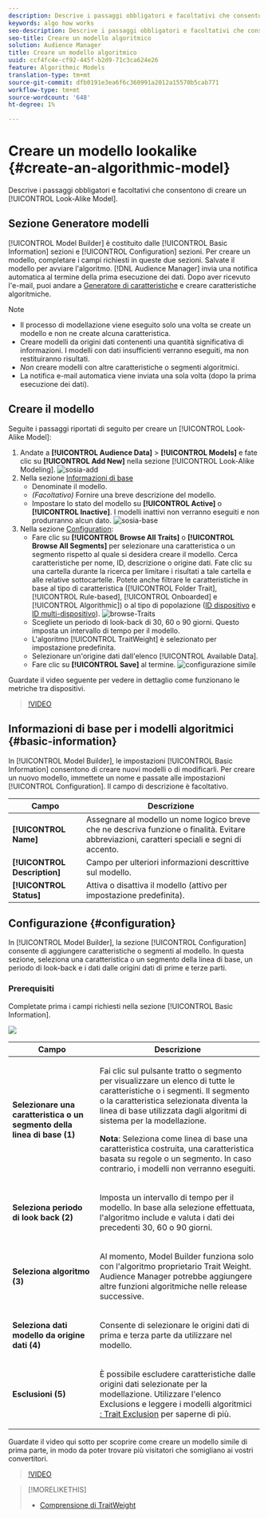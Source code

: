 ```yaml
---
description: Descrive i passaggi obbligatori e facoltativi che consentono di creare un modello algoritmico in Model Builder.
keywords: algo how works
seo-description: Descrive i passaggi obbligatori e facoltativi che consentono di creare un modello algoritmico in Model Builder.
seo-title: Creare un modello algoritmico
solution: Audience Manager
title: Creare un modello algoritmico
uuid: ccf4fc4e-cf92-445f-b2d9-71c3ca624e26
feature: Algorithmic Models
translation-type: tm+mt
source-git-commit: dfb0191e3ea6f6c360991a2012a15570b5cab771
workflow-type: tm+mt
source-wordcount: '648'
ht-degree: 1%

---
```



# Creare un modello lookalike {#create-an-algorithmic-model}

Descrive i passaggi obbligatori e facoltativi che consentono di creare un [!UICONTROL Look-Alike Model].

## Sezione Generatore modelli

[!UICONTROL Model Builder] è costituito dalle  [!UICONTROL Basic Information] sezioni e  [!UICONTROL Configuration] sezioni. Per creare un modello, completare i campi richiesti in queste due sezioni. Salvate il modello per avviare l&#39;algoritmo. [!DNL Audience Manager] invia una notifica automatica al termine della prima esecuzione dei dati. Dopo aver ricevuto l&#39;e-mail, puoi andare a [Generatore di caratteristiche](../../features/traits/about-trait-builder.md) e creare caratteristiche algoritmiche.

>[!NOTE]
>
>* Il processo di modellazione viene eseguito solo una volta se create un modello e non ne create alcuna caratteristica.
>* Creare modelli da origini dati contenenti una quantità significativa di informazioni. I modelli con dati insufficienti verranno eseguiti, ma non restituiranno risultati.
>* *Non* creare modelli con altre caratteristiche o segmenti algoritmici.
>* La notifica e-mail automatica viene inviata una sola volta (dopo la prima esecuzione dei dati).


## Creare il modello

Seguite i passaggi riportati di seguito per creare un [!UICONTROL Look-Alike Model]:

1. Andate a **[!UICONTROL Audience Data]** > **[!UICONTROL Models]** e fate clic su **[!UICONTROL Add New]** nella sezione [!UICONTROL Look-Alike Modeling].
   ![sosia-add](assets/look-alike-add.png)
1. Nella sezione [Informazioni di base](../../features/algorithmic-models/create-model.md#basic-information)
   * Denominate il modello.
   * *(Facoltativo)* Fornire una breve descrizione del modello.
   * Impostare lo stato del modello su **[!UICONTROL Active]** o **[!UICONTROL Inactive]**. I modelli inattivi non verranno eseguiti e non produrranno alcun dato.
      ![sosia-base](assets/look-alike-basic.png)
1. Nella sezione [Configuration](../../features/algorithmic-models/create-model.md#configuration):
   * Fare clic su **[!UICONTROL Browse All Traits]** o **[!UICONTROL Browse All Segments]** per selezionare una caratteristica o un segmento rispetto al quale si desidera creare il modello. Cerca caratteristiche per nome, ID, descrizione o origine dati. Fate clic su una cartella durante la ricerca per limitare i risultati a tale cartella e alle relative sottocartelle. Potete anche filtrare le caratteristiche in base al tipo di caratteristica ([!UICONTROL Folder Trait], [!UICONTROL Rule-based], [!UICONTROL Onboarded] e [!UICONTROL Algorithmic]) o al tipo di popolazione ([ID dispositivo](../../reference/ids-in-aam.md) e [ID multi-dispositivo](../../reference/ids-in-aam.md)).
      ![browse-Traits](assets/browse-traits.png)
   * Scegliete un periodo di look-back di 30, 60 o 90 giorni. Questo imposta un intervallo di tempo per il modello.
   * L&#39;algoritmo [!UICONTROL TraitWeight] è selezionato per impostazione predefinita.
   * Selezionare un&#39;origine dati dall&#39;elenco [!UICONTROL Available Data].
   * Fare clic su **[!UICONTROL Save]** al termine.
      ![configurazione simile](assets/look-alike-configuration.png)

Guardate il video seguente per vedere in dettaglio come funzionano le metriche tra dispositivi.

>[!VIDEO](https://docs.adobe.com/content/help/en/audience-manager-learn/tutorials/build-and-manage-audiences/profile-merge/understanding-cross-device-metrics-in-audience-manager.html)

## Informazioni di base per i modelli algoritmici {#basic-information}

<!-- r_model_basic.xml -->

In [!UICONTROL Model Builder], le impostazioni [!UICONTROL Basic Information] consentono di creare nuovi modelli o di modificarli. Per creare un nuovo modello, immettete un nome e passate alle impostazioni [!UICONTROL Configuration]. Il campo di descrizione è facoltativo.

| Campo | Descrizione |
|---|---|
| **[!UICONTROL Name]** | Assegnare al modello un nome logico breve che ne descriva funzione o finalità. Evitare abbreviazioni, caratteri speciali e segni di accento. |
| **[!UICONTROL Description]** | Campo per ulteriori informazioni descrittive sul modello. |
| **[!UICONTROL Status]** | Attiva o disattiva il modello (attivo per impostazione predefinita). |

## Configurazione {#configuration}

In [!UICONTROL Model Builder], la sezione [!UICONTROL Configuration] consente di aggiungere caratteristiche o segmenti al modello. In questa sezione, seleziona una caratteristica o un segmento della linea di base, un periodo di look-back e i dati dalle origini dati di prime e terze parti.

<!-- r_model_configuration.xml -->

### Prerequisiti

Completate prima i campi richiesti nella sezione [!UICONTROL Basic Information].

![](assets/lam_exclude_traits_numbered.png)

<table id="table_7A6BE5E5498D4776A30323B743954150"> 
 <thead> 
  <tr> 
   <th colname="col1" class="entry"> Campo </th> 
   <th colname="col2" class="entry"> Descrizione </th> 
  </tr> 
 </thead>
 <tbody> 
  <tr> 
   <td colname="col1"> <p><b>Selezionare una caratteristica o un segmento della linea di base (1)</b> </p> </td> 
   <td colname="col2"> <p>Fai clic sul pulsante tratto o segmento per visualizzare un elenco di tutte le caratteristiche o i segmenti. Il segmento o la caratteristica selezionata diventa la linea di base utilizzata dagli algoritmi di sistema per la modellazione. </p> <p> <p><b>Nota</b>: Seleziona come linea di base una caratteristica costruita, una caratteristica basata su regole o un segmento. In caso contrario, i modelli non verranno eseguiti. </p> </p> </td> 
  </tr> 
  <tr> 
   <td colname="col1"> <p><b>Seleziona periodo di look back (2)</b> </p> </td> 
   <td colname="col2"> <p>Imposta un intervallo di tempo per il modello. In base alla selezione effettuata, l'algoritmo include e valuta i dati dei precedenti 30, 60 o 90 giorni. </p> </td> 
  </tr> 
  <tr> 
   <td colname="col1"> <p><b>Seleziona algoritmo (3)</b> </p> </td> 
   <td colname="col2"> <p>Al momento, Model Builder funziona solo con l'algoritmo proprietario <span class="keyword"> Trait Weight</span>. <span class="keyword"> Audience </span> Manager potrebbe aggiungere altre funzioni algoritmiche nelle release successive. </p> </td>
  </tr>
  <tr> 
   <td colname="col1"> <p><b>Seleziona dati modello da origine dati (4)</b> </p> </td> 
   <td colname="col2"> <p>Consente di selezionare le origini dati di prima e terza parte da utilizzare nel modello. </p> </td>
  </tr> 
  <tr> 
   <td colname="col1"> <p><b>Esclusioni (5)</b> </p> </td> 
   <td colname="col2"> <p>È possibile escludere caratteristiche dalle origini dati selezionate per la modellazione. Utilizzare l'elenco <span class="wintitle"> Exclusions</span> e leggere i modelli algoritmici <a href="../../features/algorithmic-models/trait-exclusion-algo-models.md">: Trait Exclusion</a> per saperne di più. </p> </td>
  </tr> 
 </tbody>
</table>

Guardate il video qui sotto per scoprire come creare un modello simile di prima parte, in modo da poter trovare più visitatori che somigliano ai vostri convertitori.

>[!VIDEO](https://video.tv.adobe.com/v/23504/)

>[!MORELIKETHIS]
>
>* [Comprensione di TraitWeight](../../features/algorithmic-models/understanding-models.md#understanding-traitweight)

